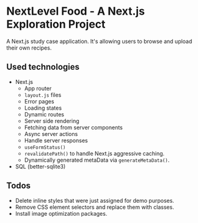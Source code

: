 # NextLevel Food - A Next.js Exploration Project
A Next.js study case application. It's allowing users to browse and upload their own recipes.

## Used technologies
- Next.js
  - App router
  - `layout.js` files
  - Error pages
  - Loading states
  - Dynamic routes
  - Server side rendering
  - Fetching data from server components
  - Async server actions
  - Handle server responses
  - `useFormStatus()`
  - `revalidatePath()` to handle Next.js aggressive caching.
  - Dynamically generated metaData via `generateMetaData()`.
- SQL (better-sqlite3)

## Todos
- Delete inline styles that were just assigned for demo purposes.
- Remove CSS element selectors and replace them with classes.
- Install image optimization packages.

